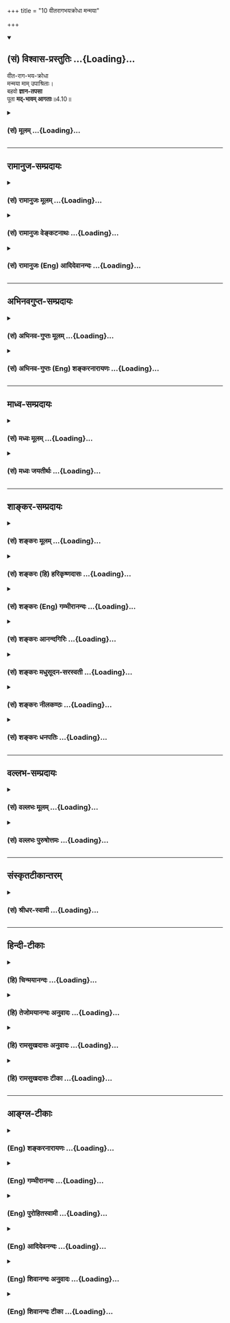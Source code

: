+++
title = "10 वीतरागभयक्रोधा मन्मया"

+++
<div class="js_include" newlevelforh1="2" title="(सं) विश्वास-प्रस्तुतिः" unfilled url="/mahAbhAratam/vyAsaH/shlokashaH/06-bhIShma-parva/03-bhagavad-gItA-parva/saMskRtam/vishvAsa-prastutiH/04_jnAna-yogaH_brahmArp/10_vItarAgabhayakrod.md">
<details open><summary><h2>(सं) विश्वास-प्रस्तुतिः ...{Loading}...</h2></summary>

वीत-राग-भय-क्रोधा  
मन्मया माम् उपाश्रिताः।  
बहवो **ज्ञान-तपसा**  
पूता **मद्-भावम् आगताः**॥4.10॥
</details>
</div>
<div class="js_include collapsed" newlevelforh1="3" title="(सं) मूलम्" unfilled url="/mahAbhAratam/vyAsaH/shlokashaH/06-bhIShma-parva/03-bhagavad-gItA-parva/saMskRtam/mUlam/04_jnAna-yogaH_brahmArp/10_vItarAgabhayakrod.md">
<details><summary><h3>(सं) मूलम् ...{Loading}...</h3></summary>

वीतरागभयक्रोधा मन्मया मामुपाश्रिताः।  
बहवो ज्ञानतपसा पूता मद्भावमागताः।।4.10।।
</details>
</div>


_________________
## रामानुज-सम्प्रदायः
<div class="js_include collapsed" newlevelforh1="3" title="(सं) रामानुजः मूलम्" unfilled url="/mahAbhAratam/vyAsaH/shlokashaH/06-bhIShma-parva/03-bhagavad-gItA-parva/saMskRtam/rAmAnujaH/mUlam/04_jnAna-yogaH_brahmArp/10_vItarAgabhayakrod.md">
<details><summary><h3>(सं) रामानुजः मूलम् ...{Loading}...</h3></summary>

।।4.10।। मदीयजन्मकर्मतत्त्वज्ञानाख्येन **तपसा पूता बहव** एवं संवृत्ताः।
तथा च श्रुतिः तस्य धीराः परिजानन्ति योनिम् इति। धीरा धीमतामग्रेसरा एव
तस्य जन्मप्रकारं जानन्ति इत्यर्थः। न केवलं देवमनुष्यादिरूपेण अवतीर्य
मत्समाश्रयणापेक्षाणां परित्राणं करोमि। अपि तु

</details>
</div>
<div class="js_include collapsed" newlevelforh1="3" title="(सं) रामानुजः वेङ्कटनाथः" unfilled url="/mahAbhAratam/vyAsaH/shlokashaH/06-bhIShma-parva/03-bhagavad-gItA-parva/saMskRtam/rAmAnujaH/venkaTanAthaH/04_jnAna-yogaH_brahmArp/10_vItarAgabhayakrod.md">
<details><summary><h3>(सं) रामानुजः वेङ्कटनाथः ...{Loading}...</h3></summary>

  
  
।।4.10।। उपासनवैयर्थ्यमित्यादिशङ्कोत्तरत्वेन योऽयमर्थ उक्तः अयमेववीतराग
इति श्लोकेनोच्यत इत्याह तदाहेति तदेव पूर्वप्रस्तुतं ज्ञानमिहज्ञानतपसा
इत्युच्यते। मन्मया मामुपाश्रिताः इति तु परम्परया
तत्साध्यज्ञानमित्यभिप्रायेणाह मदीयेति। अस्य श्लोकस्य पूर्वश्लोके
व्याख्यातप्रायत्वात्एवं संवृत्ता इति संग्रहेणोक्तम्। तथाहिज्ञानतपसा
पूताः इत्यस्यार्थोमदीयेत्यारभ्य पाप्मा इत्यन्तेन प्रपञ्चितः। मामाश्रित्य
इत्यनेनमामुपाश्रिताः इत्यस्यार्थ उक्तः। मदेकप्रियः इत्यनेनवीतरागभयक्रोधाः
इत्यस्यार्थोऽभिप्रेतः विषयान्तरेषु प्रीतिर्हि रागः तद्विरोधिषु
निरसनेच्छा क्रोधः आगामीष्टविरोध्यनिष्टागमोत्प्रेक्षा भयम्। तदेतदखिलमपि न
वासुदेवभक्तानामस्ति तदेकप्रियत्वेन विषयान्तरे रागाभावात् तत एव
तन्मूलक्रोधाभावात् तल्लाभालाभव्यतिरिक्तेष्टानिष्टाभावेन भयाभावाच्च। इदं
चन क्रोधो न च मात्सर्यम् म.भा.13।149।134 इत्यादिषु प्रसिद्धम्। मदेकचित्तः
इतिमन्मयाः इत्यस्यार्थः। ज्ञानविषयभूतेन मया प्रचुरा मन्मयाः
तादात्म्यविकारार्थयोरत्रानुपपन्नत्वात् अन्तर्यामित्वविवक्षायां तस्य
सर्वसाधारणत्वाच्च। मन्मयाः इत्यत्रईश्वराभेददर्शिनः इतिशङ्करोक्तं
शास्त्रोपक्रमादिविरोधाच्छब्दस्य चावाचकत्वाच्च निरस्तम्। मामेव प्राप्नोति
इत्यनेनमद्भावमागताः इत्यस्यार्थो दर्शितः। मुक्त्यवस्थायामपि तादात्म्यस्य
श्रुतिस्मृतितदर्थापत्तिसूत्रादिविरुद्धत्वात् अत्रापिमामेति सोऽर्जुन 4।9
इति कर्मकर्तृव्यपदेशात्मम साधर्म्यमागताः 14।2 इति
परस्ताद्वक्ष्यमाणत्वाच्चमद्भावमागताः इत्यस्य मत्स्वभावमपहतपाप्मत्वादिकं
प्राप्ता इत्यर्थः। यद्वा ब्रह्मैव भवति मुं.उ.3।2।9
इत्यादाविवात्यन्तसाम्यात्तद्व्यपदेशः। अवताररहस्यस्य च ज्ञातव्यत्वे
श्रुतिरप्यस्तीत्याहतथा चेति। उक्तार्थसंवादित्वं विवृणोतिधीमतामग्रेसरा
इत्यादिना। एवंधीरशब्दनिर्वचनेन
प्रागुक्तभगवत्प्राप्तिपर्यन्ताभङ्गुरज्ञानवत्त्वमुक्तं भवति। परिजानन्ति
इत्यत्रोपसर्गेण पूर्वोक्तयथावस्थितप्रकारोऽभिप्रेत इति ज्ञापनायएवं तस्य
जन्मप्रकारं जानन्तीत्युक्तम्। धीमतामग्रेसरा एव इति पाठे तु विशेषविधेः
शेषनिषेधः फलित इति भावः।  
  

</details>
</div>
<div class="js_include collapsed" newlevelforh1="3" title="(सं) रामानुजः (Eng) आदिदेवानन्दः" unfilled url="/mahAbhAratam/vyAsaH/shlokashaH/06-bhIShma-parva/03-bhagavad-gItA-parva/saMskRtam/rAmAnujaH/english/AdidevAnandaH/04_jnAna-yogaH_brahmArp/10_vItarAgabhayakrod.md">
<details><summary><h3>(सं) रामानुजः (Eng) आदिदेवानन्दः ...{Loading}...</h3></summary>

4.10 Purified by the austerity called knowledge of the truth of My life
and deeds, many have become transformed in this manner. The Sruti says
to the same effect: 'The wise know well the manner in which He is born'
(Tai. A., 3.13.1). 'Dhiras' means the foremost among the wise. The
meaning is the wise know the manner of His birth thus. It is not that I
protect only those who resort to Me in incarnations in the shapes of
gods, men etc.

</details>
</div>


_________________
## अभिनवगुप्त-सम्प्रदायः
<div class="js_include collapsed" newlevelforh1="3" title="(सं) अभिनव-गुप्तः मूलम्" unfilled url="/mahAbhAratam/vyAsaH/shlokashaH/06-bhIShma-parva/03-bhagavad-gItA-parva/saMskRtam/abhinava-guptaH/mUlam/04_jnAna-yogaH_brahmArp/10_vItarAgabhayakrod.md">
<details><summary><h3>(सं) अभिनव-गुप्तः मूलम् ...{Loading}...</h3></summary>

।।4.10।। वीतेति। तथा चैवं विदन्तो मन्मयत्वात् परिपूर्णच्छत्वात्
क्रोधादिरहिताः निष्फलं कर्म करणीयं कुर्वाणाः बहवो मत्स्वरूपमवाप्ताः।

</details>
</div>
<div class="js_include collapsed" newlevelforh1="3" title="(सं) अभिनव-गुप्तः (Eng) शङ्करनारायणः" unfilled url="/mahAbhAratam/vyAsaH/shlokashaH/06-bhIShma-parva/03-bhagavad-gItA-parva/saMskRtam/abhinava-guptaH/english/shankaranArAyaNaH/04_jnAna-yogaH_brahmArp/10_vItarAgabhayakrod.md">
<details><summary><h3>(सं) अभिनव-गुप्तः (Eng) शङ्करनारायणः ...{Loading}...</h3></summary>

4.10 Vita-etc. Therefore many persons, who realise in this manner are
free anger etc., because they have \[all\] their desires completely
fulfilled, due to their being full of Me; and who perform actions which
are to be performed and which do not yield any fruit \[for them\] - they
have attained My own nature. For-

</details>
</div>


_________________
## माध्व-सम्प्रदायः
<div class="js_include collapsed" newlevelforh1="3" title="(सं) मध्वः मूलम्" unfilled url="/mahAbhAratam/vyAsaH/shlokashaH/06-bhIShma-parva/03-bhagavad-gItA-parva/saMskRtam/madhvaH/mUlam/04_jnAna-yogaH_brahmArp/10_vItarAgabhayakrod.md">
<details><summary><h3>(सं) मध्वः मूलम् ...{Loading}...</h3></summary>

।।4.10।। सन्ति च तथा मुक्ता इत्याह वीतरागेति। मन्मयाः मत्प्रचुराः सर्वत्र
मां विना न किञ्चित्पश्यन्तीत्यर्थः।

</details>
</div>
<div class="js_include collapsed" newlevelforh1="3" title="(सं) मध्वः जयतीर्थः" unfilled url="/mahAbhAratam/vyAsaH/shlokashaH/06-bhIShma-parva/03-bhagavad-gItA-parva/saMskRtam/madhvaH/jayatIrthaH/04_jnAna-yogaH_brahmArp/10_vItarAgabhayakrod.md">
<details><summary><h3>(सं) मध्वः जयतीर्थः ...{Loading}...</h3></summary>

।।4.10।। किं चोत्तरश्लोकेऽधिकानुवादान्नात्रैतावन्मात्रं विवक्षितमिति
भावेन तात्पर्यमाह **सन्ति चे**ति। तथोक्तज्ञानेन आह श्रद्धोत्पादनार्थमिति
शेषः। मन्मया मदात्मका इति प्रतीनिरासार्थमाह **मन्मया** इति। सर्वेषां
भगवान् प्रचुरः को विशेषो ज्ञानिना इत्यत आह **सर्वत्रे**ति। सर्वेषु
पदार्थेषु किञ्चित्सत्तादिकम्। मदायत्तमेव सर्वे पश्यन्तीत्यर्थः।

</details>
</div>


_________________
## शाङ्कर-सम्प्रदायः
<div class="js_include collapsed" newlevelforh1="3" title="(सं) शङ्करः मूलम्" unfilled url="/mahAbhAratam/vyAsaH/shlokashaH/06-bhIShma-parva/03-bhagavad-gItA-parva/saMskRtam/shankaraH/mUlam/04_jnAna-yogaH_brahmArp/10_vItarAgabhayakrod.md">
<details><summary><h3>(सं) शङ्करः मूलम् ...{Loading}...</h3></summary>

।।4.10।। **वीतरागभयक्रोधाः** रागश्च भयं च क्रोधश्च वीताः विगताः येभ्यः
ते वीतरागभयक्रोधाः **मन्मयाः** ब्रह्मविदः ईश्वराभेददर्शिनः **मामेव** च
परमेश्वरम् **उपाश्रिताः** केवलज्ञाननिष्ठा इत्यर्थः। **बहवः** अनेके
**ज्ञानतपसा** ज्ञानमेव च परमात्मविषयं तपः तेन ज्ञानतपसा **पूताः** परां
शुद्धिं गताः सन्तः **मद्भावम्** ईश्वरभावं मोक्षम् **आगताः**
समनुप्राप्ताः। इतरतपोनिरपेक्षज्ञाननिष्ठा इत्यस्य **लिङ्गम्** ज्ञानतपसा
इति विशेषणम्।। तव तर्हि रागद्वेषौ स्तः येन केभ्यश्चिदेव आत्मभावं
प्रयच्छसि न सर्वेभ्यः इत्युच्यते

</details>
</div>
<div class="js_include collapsed" newlevelforh1="3" title="(सं) शङ्करः (हि) हरिकृष्णदासः" unfilled url="/mahAbhAratam/vyAsaH/shlokashaH/06-bhIShma-parva/03-bhagavad-gItA-parva/saMskRtam/shankaraH/hindI/harikRShNadAsaH/04_jnAna-yogaH_brahmArp/10_vItarAgabhayakrod.md">
<details><summary><h3>(सं) शङ्करः (हि) हरिकृष्णदासः ...{Loading}...</h3></summary>

।।4.10।। यह मोक्षमार्ग अभी आरम्भ हुआ है ऐसी बात नहीं किंतु पहले भी जिनके
राग भय और क्रोध चले गये हैं ऐसे रागादि दोषोंसे रहित ईश्वरमें तन्मय हुए
ईश्वरसे अपना अभेद समझनेवाले ब्रह्मवेत्ता और मुझ परमेश्वरके ही आश्रित
केवल ज्ञाननिष्ठामें स्थित ऐसे बहुतसे महापुरुष परमात्मविषयक ज्ञानरूप तपसे
परमशुद्धिको प्राप्त होकर मुझ ईश्वरके भावको मोक्षको प्राप्त हो गये हैं।
ज्ञानतपसा यह विशेषण इस बातका द्योतक है कि ज्ञाननिष्ठा अन्य तपोंकी
अपेक्षा नहीं रखती।

</details>
</div>
<div class="js_include collapsed" newlevelforh1="3" title="(सं) शङ्करः (Eng) गम्भीरानन्दः" unfilled url="/mahAbhAratam/vyAsaH/shlokashaH/06-bhIShma-parva/03-bhagavad-gItA-parva/saMskRtam/shankaraH/english/gambhIrAnandaH/04_jnAna-yogaH_brahmArp/10_vItarAgabhayakrod.md">
<details><summary><h3>(सं) शङ्करः (Eng) गम्भीरानन्दः ...{Loading}...</h3></summary>

4.10 Bahavah, many; vita-raga-bhaya-krodhah, who were devoid of
attachment, fear and anger; manmayah, who were absorbed in Me, who were
knowers of Brahman, who were seers of (their) identity with God; mam
upasrithah, who had taken refuge only in Me, the supreme God, i.e. who
were steadfast in Knowledge alone; and were putah, purified, who had
become supremely sanctified; jnana-tapasa, by the austerity of
Knowledge-Knowledge itself, about the supreme Reality, being the
austerity; becoming sanctified by that austerity of Knowledge-; agatah,
have attained; madbhavam, My state, Goodhood, Liberation. The particular
mention of 'the austerity of Knowledge' is to indicate that
steadfastness in Knowledge does not depend on any other austerity. 'In
that case, You have love and aversion, because of which You grant the
state of identity with Yourself only to a few but not to others;' The
answer is:

</details>
</div>
<div class="js_include collapsed" newlevelforh1="3" title="(सं) शङ्करः आनन्दगिरिः" unfilled url="/mahAbhAratam/vyAsaH/shlokashaH/06-bhIShma-parva/03-bhagavad-gItA-parva/saMskRtam/shankaraH/AnandagiriH/04_jnAna-yogaH_brahmArp/10_vItarAgabhayakrod.md">
<details><summary><h3>(सं) शङ्करः आनन्दगिरिः ...{Loading}...</h3></summary>

।।4.10।। संप्रति प्रस्तुतमोक्षमार्गस्य नूतनत्वेनाव्यवस्थितत्वमाशङ्क्य
परिहरति **नैष इति।** मन्मयत्वस्य मद्भावगमनेनापौनरुक्त्यं दर्शयति
**ब्रह्मविद इति।** आत्मनो भिन्नत्वेन भिन्नाभिन्नत्वेन वा ब्रह्मणो वेदनं
व्यावर्तयति **ईश्वरेति।** अभेददर्शनेन समुच्चित्य कर्मानुष्ठानं
प्रत्याचष्टे **मामेवेति।** तदुपाश्रयत्वमेवविशदयति **केवलेति।**
मामुपाश्रिता इति केवलज्ञाननिष्ठत्वमुक्त्वा ज्ञानतपसा पूता इति किमर्थं
पुनरुच्यते तत्राह **इतरेति।**

</details>
</div>
<div class="js_include collapsed" newlevelforh1="3" title="(सं) शङ्करः मधुसूदन-सरस्वती" unfilled url="/mahAbhAratam/vyAsaH/shlokashaH/06-bhIShma-parva/03-bhagavad-gItA-parva/saMskRtam/shankaraH/madhusUdana-sarasvatI/04_jnAna-yogaH_brahmArp/10_vItarAgabhayakrod.md">
<details><summary><h3>(सं) शङ्करः मधुसूदन-सरस्वती ...{Loading}...</h3></summary>

।।4.10।। मामेति सोऽर्जुनेत्युक्तं तत्र स्वस्य सर्वमुक्तप्राप्यतया
पुरुषार्थत्वं अस्य मोक्षमार्गस्यानादिपरंपरागतत्वं च दर्शयति रागस्तत्फलं
तृष्णां सर्वान्विषयान्परित्यज्य ज्ञानमार्गे कथं जीवितव्यमिति त्रासो भयम्
सर्वविषयोच्छेदकोऽयं ज्ञानमार्गः कथं हितः स्यादिति द्वेषः क्रोधः त एते
रागभयक्रोधाः वीता विवेकेन विगता येभ्यस्ते वीतरागभयक्रोधाः शुद्धसत्त्वाः
मन्मयाः मां परमात्मानं तत्पदार्थं त्वंपदार्थाभेदेन साक्षात्कृतवन्तः
मदेकचित्ता वा मामुपाश्रिताः एकान्तप्रेमभक्त्या मामीश्वरं शरणं गताः
बहवोऽनेके ज्ञानतपसा ज्ञानमेव तपः सर्वकर्मक्षयहेतुत्वात्। नहि ज्ञानेन
सदृशं पवित्रमिह विद्यते इति हि वक्ष्यति तेन पूताः क्षीणसर्वपापाः सन्तो
निरस्ताज्ञानतत्कार्यमलाः। मद्भावं मद्रूपत्वं विशुद्धसच्चिदानन्दघनं
मोक्षमागताः अज्ञानमात्रापनयेन मोक्षं प्राप्ताः। ज्ञानतपसा पूता
जीवन्मुक्ताः सन्तो मद्भावं मद्विषयं भावं रत्याख्यं प्रेमाणमागता इति
वा। तेषां ज्ञानी नित्ययुक्त एकभक्तिर्विशिष्यते इति हि वक्ष्यति।

</details>
</div>
<div class="js_include collapsed" newlevelforh1="3" title="(सं) शङ्करः नीलकण्ठः" unfilled url="/mahAbhAratam/vyAsaH/shlokashaH/06-bhIShma-parva/03-bhagavad-gItA-parva/saMskRtam/shankaraH/nIlakaNThaH/04_jnAna-yogaH_brahmArp/10_vItarAgabhayakrod.md">
<details><summary><h3>(सं) शङ्करः नीलकण्ठः ...{Loading}...</h3></summary>

।।4.10।। एतस्यापि भगवत्प्राप्तेर्द्वारमाह **वीतेति।** रागो विषयेषु
प्रीतिः भयं स्वोच्छेदाशङ्का क्रोधः स्वपरपीडाहेतुरभिज्वलनं ते त्रयो वीता
येभ्यस्ते वीतरागभयक्रोधाः। अतएव मन्मयाः मदेकप्रधानाः। किं जारिणी यथा
जारमपि भर्तारं चाश्रिता योगक्षेमार्थं तद्वन्नेत्याह। मामुपाश्रिताः
ज्ञानतपसा ज्ञानमयं तप आलोचनं मम जन्मकर्मणोः स्वरूपस्य च निरन्तरं
चिन्तनंयस्य ज्ञानमयं तपः इति श्रुतिप्रसिद्धं ज्ञानतपस्तेन पूताः सन्तो
मद्भावं मत्तादात्म्यं प्राप्ता इत्यर्थः।

</details>
</div>
<div class="js_include collapsed" newlevelforh1="3" title="(सं) शङ्करः धनपतिः" unfilled url="/mahAbhAratam/vyAsaH/shlokashaH/06-bhIShma-parva/03-bhagavad-gItA-parva/saMskRtam/shankaraH/dhanapatiH/04_jnAna-yogaH_brahmArp/10_vItarAgabhayakrod.md">
<details><summary><h3>(सं) शङ्करः धनपतिः ...{Loading}...</h3></summary>

।।4.10।। अस्य मोक्षर्मागस्याधुनिकत्वं वारयति **वीतेति।** रागो विषयेषु
रञ्जनात्मकश्चित्तवृत्तिविशेषः विषयत्यागान्नाशाच्च भयम् विषयप्राप्तौ
विघ्नकर्तुषु ताडनाक्रोशनादिकर्तृषु च क्रोधः। वीता विगता रागादयो
येभ्यस्ते अतएव मन्मया ईश्वराभेददर्शिनः। कर्मानुष्ठानसहभावं वारयति। मामेव
परमेश्वरमुपाश्रिताः। केवलज्ञाननिष्ठा इत्यर्थः। तन्निष्ठस्य
मोक्षोपदेशादिति न्यायात् इतरकर्मानपेक्षाः। केवलज्ञाननिष्ठा मुच्यन्त इति
ज्ञापयन् विशिनष्टि। बहवोऽनेके ज्ञानमेव तपः तेन पूताः परां शुद्धिं गताः
पूर्वेषामघानां नाशादुत्तरेषामसंबाधाच्चतदधिगम उत्तरपूर्वाघयोरश्लेषविनाशौ
तद्य्वपदेशात् इति न्यायात्। मद्भावं ब्रह्मभावं मोक्षं प्राप्ताः। यत्तु
मन्मयाः मदेकचित्ताः मामुपाश्रिता एकान्तभक्त्या मामीश्वरं शरणं गताः सन्तो
मत्प्रसादलभ्यं यदात्मज्ञानं तपश्च तत्परिपाकहेतुः स्वधर्मस्तयोः।
द्वन्द्वैकवद्भावः। तेन पूताः शुद्धाः निरस्ताज्ञानतत्कार्यमलाः मद्भावं
सायुज्यं प्राप्ता इति। तत्रेदं बोध्यम् मन्मयशब्दार्थत्यागे
कारणाभावात्तच्छब्दार्थानुरोधेन मामुपाश्रिता इत्यस्यापि
भाष्योक्तव्याख्यानमेव सम्यगिति। यदपि यदात्मज्ञानं चेत्यादि तदपि न।
समुच्चयप्रसङ्गात्। यत्तु मद्भावं मद्विषयं भावं रत्याख्यं प्रेमाणमागता
इति वेति तच्चिन्त्यम्। त्यक्त्वा
देहमित्यादिपूर्वग्रन्थानुगुण्याभावप्रसङ्गात्।

</details>
</div>


_________________
## वल्लभ-सम्प्रदायः
<div class="js_include collapsed" newlevelforh1="3" title="(सं) वल्लभः मूलम्" unfilled url="/mahAbhAratam/vyAsaH/shlokashaH/06-bhIShma-parva/03-bhagavad-gItA-parva/saMskRtam/vallabhaH/mUlam/04_jnAna-yogaH_brahmArp/10_vItarAgabhayakrod.md">
<details><summary><h3>(सं) वल्लभः मूलम् ...{Loading}...</h3></summary>

।।4.10।। किञ्च यद्यहं प्राकृतजन्मकर्मा तदा मदुपाश्रयान्न कोऽपि मुक्तः
स्यात् दृश्यन्ते तु मुक्त्वा इत्याह वीतेति। मां
पूर्णपुरुषोत्तममुपाश्रिता बहवो गोपीकंसचैद्यादयो अमुनाऽवतारेणैव
वीतशब्दोऽव्याप्तौ साङ्ख्ये सङ्केतितः तथैव सूत्रंवीतनिवीतपरिचाय्ये इति।
एवमाधिव्याप्तरागव्याप्तभयव्याप्तक्रोधव्याप्तास्तत्तदुपाधिकभाववन्तोऽपि
तत्तद्दोषशून्याः पूताः साक्षाद्वस्तुसामर्थ्यान्निर्दोषाः अतो ज्ञानेन
कीटभृङ्गन्यायेनसोऽस्मि इति भावनया अन्ये क्षात्त्राश्रितास्तपसा वा परेथ
पूताः सन्तः तापेन च मन्मया मदाकारमज्जन्मादिना च ज्ञानरूपेण पूता वा
प्रारब्धनिर्वाणसमये देहं प्राकृतं त्यक्त्वा लोकातिरिक्तां दिव्यां
भागवतीं तनुं प्राप्ता इत्याशयेन मद्भावमागता इति तेषां स्वस्थितावागमनं
वक्ति। एवं च बहवो मुक्ता मद्भावमागता दैवा आसुरा विवेकिनश्च निरूपिताः न
त्वधुना एवायं प्रवृत्तो मदाश्रयमार्ग इत्यर्थः। एतेन व्यापिवैकुण्ठे
मुक्तजीवानां प्राकृतदेहेन्द्रियासुहीनानां दिव्यत्वं बहुत्वं च सूचितं
तेनान्ये एकदेशिकपक्षा व्यावर्त्तिताः।

</details>
</div>
<div class="js_include collapsed" newlevelforh1="3" title="(सं) वल्लभः पुरुषोत्तमः" unfilled url="/mahAbhAratam/vyAsaH/shlokashaH/06-bhIShma-parva/03-bhagavad-gItA-parva/saMskRtam/vallabhaH/puruShottamaH/04_jnAna-yogaH_brahmArp/10_vItarAgabhayakrod.md">
<details><summary><h3>(सं) वल्लभः पुरुषोत्तमः ...{Loading}...</h3></summary>

  
  
।।4.10।। एवं भक्तानां स्वप्राप्तिं स्वप्राकट्यस्वरूपज्ञानेनोक्त्वा
ज्ञानेन द्वितीयायां स्वप्राप्तिस्वरूपमाहुः वीतरागेति। बहवो ज्ञानतपसा
ज्ञानयुक्तेन तपसा पूताः सन्तो मामुपाश्रिताः उप समीपे आगताः।
आश्रयणमात्रमेव कृतवन्तः न तु सेवादिकं तादृशा मन्मया मद्रूपं सर्वत्र
ज्ञानरूपेण पश्यन्तस्तत्रैव लीना भूत्वा आगताः प्राप्तजन्मानो मद्भावं
मोक्षं प्राप्नुवन्ति। कीदृशाः वीतरागभयक्रोधा ज्ञानप्रतिपक्षरहिताः।  
  

</details>
</div>


_________________
## संस्कृतटीकान्तरम्
<div class="js_include collapsed" newlevelforh1="3" title="(सं) श्रीधर-स्वामी" unfilled url="/mahAbhAratam/vyAsaH/shlokashaH/06-bhIShma-parva/03-bhagavad-gItA-parva/saMskRtam/shrIdhara-svAmI/04_jnAna-yogaH_brahmArp/10_vItarAgabhayakrod.md">
<details><summary><h3>(सं) श्रीधर-स्वामी ...{Loading}...</h3></summary>

।।4.10।। कथं जन्मकर्मज्ञानेन त्वत्प्राप्तिः स्यादित्यत्राह **वीतरागेति।**
अहं शुद्धसत्त्वावतारैर्धर्मपरिपालनं करोमीति मदीयं परमकारुणिकत्वं
ज्ञात्वा वीता विगता रागभयक्रोधा येभ्यस्ते विक्षेपाभावात्। मन्मया
मदेकचित्ता भूत्वा मामेवोपाश्रिताः सन्तो मत्प्रसादलभ्यं यदात्मज्ञानं च
तपश्च तत्परिपाकहेतुः स्वधर्मस्तयोः। द्वन्द्वैकवद्भावः। तेन ज्ञानतपसा
पूताः शुद्धा निरस्ताज्ञानतत्कार्यमलाः सन्तो मद्भावं मत्सायुज्यं प्राप्ता
बहवः नत्वधुनैव प्रवृत्तोऽयं मद्भक्तिमार्ग इत्यर्थः। तदेवंतान्यहं वेद
सर्वाणि इत्यादिना विद्याविद्योपाधिभ्यां तत्त्वंपदार्थावीश्व रजीवौ
प्रदर्श्येश्व रस्य चाविद्याभावेन नित्यशुद्धत्वाज्जीवस्य चेश्व
रप्रसादलब्धज्ञानेनाज्ञाननिवृत्तेः शुद्धस्य सतश्चिदंशेन तदैक्यमुक्तमिति
द्रष्टव्यम्।

</details>
</div>


_________________
## हिन्दी-टीकाः
<div class="js_include collapsed" newlevelforh1="3" title="(हि) चिन्मयानन्दः" unfilled url="/mahAbhAratam/vyAsaH/shlokashaH/06-bhIShma-parva/03-bhagavad-gItA-parva/hindI/chinmayAnandaH/04_jnAna-yogaH_brahmArp/10_vItarAgabhayakrod.md">
<details><summary><h3>(हि) चिन्मयानन्दः ...{Loading}...</h3></summary>

।।4.10।। इस श्लोक में अध्यात्म साधना एवं साध्य दोनों को ही स्पष्टरूप से
बताया गया है किसी भी साधक के लिये राग और उसके कार्यों का त्याग किये बिना
कोई उन्नति करना संभव नहीं क्योंकि वे सदैव उसके मार्ग में बाधा उत्पन्न
करते रहते हैं। एक बार मन इनसे उत्पन्न विक्षेपों से रहित होकर शान्त और
स्थिरचित्त हो जाता है तब पूर्णत्व की स्थिति उसके जीवन का एक मात्र लक्ष्य
होती है जो उसे आगे बढ़ने के लिये उत्साहित करती है। आत्मविकास की इस
स्थिति पर पहुँचने पर उस साधक को शास्त्राध्ययन की योग्यता प्राप्त होती
है। उपनिषदों में वर्णित आत्मप्राप्ति की साधना इस प्रकार है (क) गुरु के
चरणों के पास बैठकर वेदान्त का श्रवण (ख) श्रवण किये हुए विषय पर युक्ति
पूर्वक मनन और (ग) इस प्रकार जाने हुए आत्मतत्त्व का निदिध्यासन अर्थात्
ध्यान। वेदान्त के सिद्धान्त का अध्ययन और उस ज्ञान के अनुसार जीवन में
आचरण करने को ही इस श्लोक में ज्ञानतप कहा गया। कुछ व्याख्याकारों के
मतानुसार इस श्लोक में कर्म भक्ति एवं ज्ञान इन तीनों योगों के समुच्चय का
उपदेश दिया गया है। कैसे उनके अनुसार कर्मयोग की भावना से अपने कार्य
क्षेत्र में कर्म किये बिना राग भय और क्रोध निवृत्ति नहीं हो सकती। मन्मया
और मामुपाश्रिता अर्थात् मुझमें स्थित और मेरे शरण हुए इन शब्दों में
भक्तियोग का संकेत है क्योंकि ईश्वर की शरण में गया हुआ भक्त भगवान् के साथ
में एकरूप हो जाता है। आत्मानात्मविवेक करके आत्मा के साथ तादात्म्य रखने
के प्रयत्न को ज्ञानयोग कहते हैं जिसे यहाँ ज्ञानतप कहा गया है। इन सबका
निष्कर्ष यह है कि भिन्नभिन्न प्रतीत होने वाले साधना मार्गों का अनुसरण
करने पर साघकगण मुझ परमात्मा को ही प्राप्त होते हैं। वास्तव में देखा जाय
तो ये समस्त साधनामार्ग मन को साधन सम्पन्न बनाने के लिये ही हैं जिसे
शास्त्रीय भाषा में अन्तकरण शुद्धि कहते हैं। हममें से कुछ लोगों का अपनी
देह के साथ अत्यधिक तादात्म्य होता है। कुछ व्यक्ति अधिक भावुक होते हैं तो
अन्य लोग बुद्धिवादी। इन सबके लिये एक ही प्रकार के साधन का उपदेश करने पर
इस बात की सम्भावना रहती है कि उसे सार्वभौमिक स्वीकृति न मिले तथा सबके
लिये उसकी उपयोगिता सिद्ध न हो सके। यह स्पष्ट है कि साधना मार्गों में
विविधता होने पर भी सभी साधकों का आत्मानुभव एक ही है। यह एक विवादरहित
तथ्य है क्योंकि विश्व के आध्यात्मिक साहित्य के अध्ययन करने पर ऐसा प्रतीत
होता है मानो प्रत्येक सन्त ने अपने पूर्वकालीन साहित्य से विचारों को लेकर
उनकी नयी प्रति प्रस्तुत कर दी हो इसका अर्थ यह हुआ कि भगवान् रागद्वेषवान्
हैं क्योंकि वे किसी को मोक्ष प्रदान करते हैं और अन्यों को नहीं। इस पर
कहते हैं

</details>
</div>
<div class="js_include collapsed" newlevelforh1="3" title="(हि) तेजोमयानन्दः अनुवादः" unfilled url="/mahAbhAratam/vyAsaH/shlokashaH/06-bhIShma-parva/03-bhagavad-gItA-parva/hindI/tejomayAnandaH/anuvAdaH/04_jnAna-yogaH_brahmArp/10_vItarAgabhayakrod.md">
<details><summary><h3>(हि) तेजोमयानन्दः अनुवादः ...{Loading}...</h3></summary>

।।4.10।। राग भय और क्रोध से रहित मनमय मेरे शरण हुए बहुत से पुरुष ज्ञान
रुप तप से पवित्र‌ हुए मेरे स्वरुप को प्राप्त हुए हैं।।

</details>
</div>
<div class="js_include collapsed" newlevelforh1="3" title="(हि) रामसुखदासः अनुवादः" unfilled url="/mahAbhAratam/vyAsaH/shlokashaH/06-bhIShma-parva/03-bhagavad-gItA-parva/hindI/rAmasukhadAsaH/anuvAdaH/04_jnAna-yogaH_brahmArp/10_vItarAgabhayakrod.md">
<details><summary><h3>(हि) रामसुखदासः अनुवादः ...{Loading}...</h3></summary>

।।4.10।। राग, भय और क्रोधसे सर्वथा रहित, मेरेमें ही तल्लीन, मेरे ही
आश्रित तथा ज्ञानरूप तपसे पवित्र हुए बहुत-से भक्त मेरे भाव- (स्वरूप-) को
प्राप्त हो चुके हैं।

</details>
</div>
<div class="js_include collapsed" newlevelforh1="3" title="(हि) रामसुखदासः टीका" unfilled url="/mahAbhAratam/vyAsaH/shlokashaH/06-bhIShma-parva/03-bhagavad-gItA-parva/hindI/rAmasukhadAsaH/TIkA/04_jnAna-yogaH_brahmArp/10_vItarAgabhayakrod.md">
<details><summary><h3>(हि) रामसुखदासः टीका ...{Loading}...</h3></summary>

4.10।।***व्याख्या--*'वीतरागभयक्रोधाः'--**परमात्मासे विमुख होनेपर
नाशवान् पदार्थोंमें 'राग' हो जाता है। रागसे फिर प्राप्तमें 'ममता' और
अप्राप्तकी कामना उत्पन्न होती है। रागवाले (प्रिय) पदार्थोंकी प्राप्ति
होनेपर तो 'लोभ' होता है, पर उनकी प्राप्तिमें बाधा पहुँचनेपर (बाधा
पहुँचानेवालेपर) 'क्रोध' होता है। यदि बाधा पहुँचानेवाला व्यक्ति अपनेसे
अधिक बलवान् हो और उसपर अपना वश न चल सकता हो तथासमयपर वह हमारा अनिष्ट कर
देगा--ऐसी सम्भावना हो तो 'भय' होता है। इस प्रकार नाशवान् पदार्थोंके
रागसे ही भय, क्रोध, लोभ, ममता, कामना आदि सभी दोषोंकी उत्पत्ति होती है।
रागके मिटनेपर ये सभी दोष मिट जाते हैं। पदार्थोंको अपना और अपने लिये न
मानकर, दूसरोंका और दूसरोंके लिये मानकर उनकी सेवा करनेसे राग मिटता है।
कारण कि वास्तवमें पदार्थ और क्रियासे हमारा सम्बन्ध है ही नहीं। अपना कोई
प्रयोजन न रहनेपर भी भगवान् केवल हमारे कल्याणके लिये ही अवतार लेते हैं।
कारण कि वे प्राणीमात्रके परम सुहृद् हैं और उनकी सम्पूर्ण क्रियाएँ मात्र
जीवोंके कल्याणके लिये ही होती हैं। इस प्रकार भगवान्की परम सुहृत्तापर
दृढ़ विश्वास होनेसे भगवान्में आकर्षण हो जाता है। भगवान्में आकर्षण होनेसे
संसारका आकर्षण (राग) स्वतः मिट जाता है। जैसे, बचपनमें बालकोंका
कंकड़-पत्थरोंमें आकर्षण होता है और उनसे वे खेलते हैं। खेलमें वे
कंकड़-पत्थरोंके लिये लड़ पड़ते हैं। एक कहता है कि यह मेरा है और दूसरा
कहता है कि यह मेरा है। इस प्रकार गलीमें पड़े कंकड़-पत्थरोंमें ही उन्हें
महत्ता दीखती है। परन्तु जब वे बड़े हो जाते हैं ,तब कंकड़-पत्थरोंमें उनका
आकर्षण मिट जाता है और रुपयोंमें आकर्षण हो जाता है। रुपयोंमें आकर्षण
होनेपर उन्हें कंकड़पत्थरोंमें अथवा खिलौनोंमें कोई महत्ता नहीं दीखती। ऐसे
ही जब मनुष्यकी परमात्मामें लगन लग जाती है तब उसके लिये संसारके रुपये और
सब पदार्थ आकर्षक न रहकर फीके पड़ जाते हैं। उसका संसारमें आकर्षण या राग
मिट जाता है। राग मिटते ही भय और क्रोध दोनों मिट जाते हैं क्योंकि ये
दोनों रागके ही आश्रित रहते हैं।

</details>
</div>


_________________
## आङ्ग्ल-टीकाः
<div class="js_include collapsed" newlevelforh1="3" title="(Eng) शङ्करनारायणः" unfilled url="/mahAbhAratam/vyAsaH/shlokashaH/06-bhIShma-parva/03-bhagavad-gItA-parva/english/shankaranArAyaNaH/04_jnAna-yogaH_brahmArp/10_vItarAgabhayakrod.md">
<details><summary><h3>(Eng) शङ्करनारायणः ...{Loading}...</h3></summary>

4.10. Many persons, who are free from passion, fear and anger; are full of Me; take refuge in Me; and have become pure by the austerity of wisdom-they have come to My being.

</details>
</div>
<div class="js_include collapsed" newlevelforh1="3" title="(Eng) गम्भीरानन्दः" unfilled url="/mahAbhAratam/vyAsaH/shlokashaH/06-bhIShma-parva/03-bhagavad-gItA-parva/english/gambhIrAnandaH/04_jnAna-yogaH_brahmArp/10_vItarAgabhayakrod.md">
<details><summary><h3>(Eng) गम्भीरानन्दः ...{Loading}...</h3></summary>

4.10 Many who were devoid of attachment, fear and anger, who were absorbed in Me, who had taken refuge in Me, and were purified by the austerity of Knowledge, have attained My state.

</details>
</div>
<div class="js_include collapsed" newlevelforh1="3" title="(Eng) पुरोहितस्वामी" unfilled url="/mahAbhAratam/vyAsaH/shlokashaH/06-bhIShma-parva/03-bhagavad-gItA-parva/english/purohitasvAmI/04_jnAna-yogaH_brahmArp/10_vItarAgabhayakrod.md">
<details><summary><h3>(Eng) पुरोहितस्वामी ...{Loading}...</h3></summary>

4.10 Many have merged their existences in Mine, being freed from desire,
fear and anger, filled always with Me and purified by the illuminating flame of self-abnegation.

</details>
</div>
<div class="js_include collapsed" newlevelforh1="3" title="(Eng) आदिदेवनन्दः" unfilled url="/mahAbhAratam/vyAsaH/shlokashaH/06-bhIShma-parva/03-bhagavad-gItA-parva/english/AdidevanandaH/04_jnAna-yogaH_brahmArp/10_vItarAgabhayakrod.md">
<details><summary><h3>(Eng) आदिदेवनन्दः ...{Loading}...</h3></summary>

4.10 Freed from desire, fear and wrath, absorbed in Me, depending upon Me, purified by the austerity of knowledge, many have attained My state.

</details>
</div>
<div class="js_include collapsed" newlevelforh1="3" title="(Eng) शिवानन्दः अनुवादः" unfilled url="/mahAbhAratam/vyAsaH/shlokashaH/06-bhIShma-parva/03-bhagavad-gItA-parva/english/shivAnandaH/anuvAdaH/04_jnAna-yogaH_brahmArp/10_vItarAgabhayakrod.md">
<details><summary><h3>(Eng) शिवानन्दः अनुवादः ...{Loading}...</h3></summary>

4.10 Freed from attachment, fear and anger, absorbed in Me, taking refuge in Me, purified by the fire of knowledge, many have attained to My Being.

</details>
</div>
<div class="js_include collapsed" newlevelforh1="3" title="(Eng) शिवानन्दः टीका" unfilled url="/mahAbhAratam/vyAsaH/shlokashaH/06-bhIShma-parva/03-bhagavad-gItA-parva/english/shivAnandaH/TIkA/04_jnAna-yogaH_brahmArp/10_vItarAgabhayakrod.md">
<details><summary><h3>(Eng) शिवानन्दः टीका ...{Loading}...</h3></summary>

4.10 वीतरागभयक्रोधाः freed from attachment; fear and anger; मन्मयाः
absorbed in Me; माम् Me; उपाश्रिताः taking refuge in; बहवः many;
ज्ञानतपसा by the fire of knowledge; पूताः purified; मद्भावम् My Being;
आगताः have attained.Commentary When one gets knowledge of the Self;
attachment to senseobjects ceases. When he realises he is the constant;
indestructible; eternal Self and that change is simply a ality of the body; then he becomes fearless. When he becomes desireless; when he is free from selfishness; when he beholds the Self only everywhere; how can anger arise in himHe who takes refuge in Brahman or the Absolute becomes firmly devoted to Him. He becomes,absorbed in Him (Brahmalina or Brahmanishtha). Jnanatapas is the fire of wisdom. Just as fire burns cotton; so also this Jnanatapas burns all the latent tendencies
(Vasanas); cravings (Trishnas); mental impressions (Samskaras); sins and all actions; and purifies the aspirants. (Cf.II.56IV.19to37).

</details>
</div>

